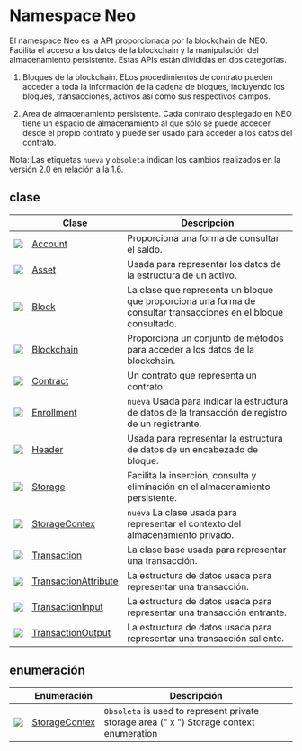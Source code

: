 # Namespace Neo

El namespace Neo es la API proporcionada por la blockchain de NEO. Facilita el acceso a los datos de la blockchain y la manipulación del almacenamiento persistente. Estas APIs están divididas en dos categorías.

1. Bloques de la blockchain. ELos procedimientos de contrato pueden acceder a toda la información de la cadena de bloques, incluyendo los bloques, transacciones, activos así como sus respectivos campos.

2. Area de almacenamiento persistente. Cada contrato desplegado en NEO tiene un espacio de almacenamiento al que sólo se puede acceder desde el propio contrato y puede ser usado para acceder a los datos del contrato.

Nota: Las etiquetas `nueva` y `obsoleta` indican los cambios realizados en la versión 2.0 en relación a la 1.6.

## clase

| | Clase | Descripción |
| ---------------------------------------- | ---------------------------------------- | ---------------------- |
| ![](https://i-msdn.sec.s-msft.com/dynimg/IC29808.jpeg) | [Account](neo/Account.md)          | Proporciona una forma de consultar el saldo.      |
| ![](https://i-msdn.sec.s-msft.com/dynimg/IC29808.jpeg) | [Asset](neo/Asset.md)              | Usada para representar los datos de la estructura de un activo.        |
| ![](https://i-msdn.sec.s-msft.com/dynimg/IC29808.jpeg) | [Block](neo/Block.md)              | La clase que representa un bloque que proporciona una forma de consultar transacciones en el bloque consultado.  |
| ![](https://i-msdn.sec.s-msft.com/dynimg/IC29808.jpeg) | [Blockchain](neo/Blockchain.md)    | Proporciona un conjunto de métodos para acceder a los datos de la blockchain. |
| ![](https://i-msdn.sec.s-msft.com/dynimg/IC29808.jpeg) | [Contract](neo/Contract.md)        | Un contrato que representa un contrato.                |
| ![](https://i-msdn.sec.s-msft.com/dynimg/IC29808.jpeg) | [Enrollment](neo/Enrollment.md)    | `nueva` Usada para indicar la estructura de datos de la transacción de registro de un registrante. |
| ![](https://i-msdn.sec.s-msft.com/dynimg/IC29808.jpeg) | [Header](neo/Header.md)            | Usada para representar la estructura de datos de un encabezado de bloque.          |
| ![](https://i-msdn.sec.s-msft.com/dynimg/IC29808.jpeg) | [Storage](neo/Storage.md)          | Facilita la inserción, consulta y eliminación en el almacenamiento persistente.  |
| ![](https://i-msdn.sec.s-msft.com/dynimg/IC29808.jpeg) | [StorageContex](neo/StorageContex.md) | `nueva` La clase usada para representar el contexto del almacenamiento privado.  |
| ![](https://i-msdn.sec.s-msft.com/dynimg/IC29808.jpeg) | [Transaction](neo/Transaction.md)  |  La clase base usada para representar una transacción.           |
| ![](https://i-msdn.sec.s-msft.com/dynimg/IC29808.jpeg) | [TransactionAttribute](neo/TransactionAttribute.md) | La estructura de datos usada para representar una transacción.         |
| ![](https://i-msdn.sec.s-msft.com/dynimg/IC29808.jpeg) | [TransactionInput](neo/TransactionInput.md) | La estructura de datos usada para representar una transacción entrante.        |
| ![](https://i-msdn.sec.s-msft.com/dynimg/IC29808.jpeg) | [TransactionOutput](neo/TransactionOutput.md) | La estructura de datos usada para representar una transacción saliente. |

## enumeración

|  | Enumeración | Descripción |
| ---------------------------------------- | ---------------------------------------- | ----------------------- |
| ![](https://i-msdn.sec.s-msft.com/dynimg/IC134134.jpeg) | [StorageContex](neo/StorageContex2.md) | `Obsoleta` is used to represent private storage area (" x ") Storage context enumeration
